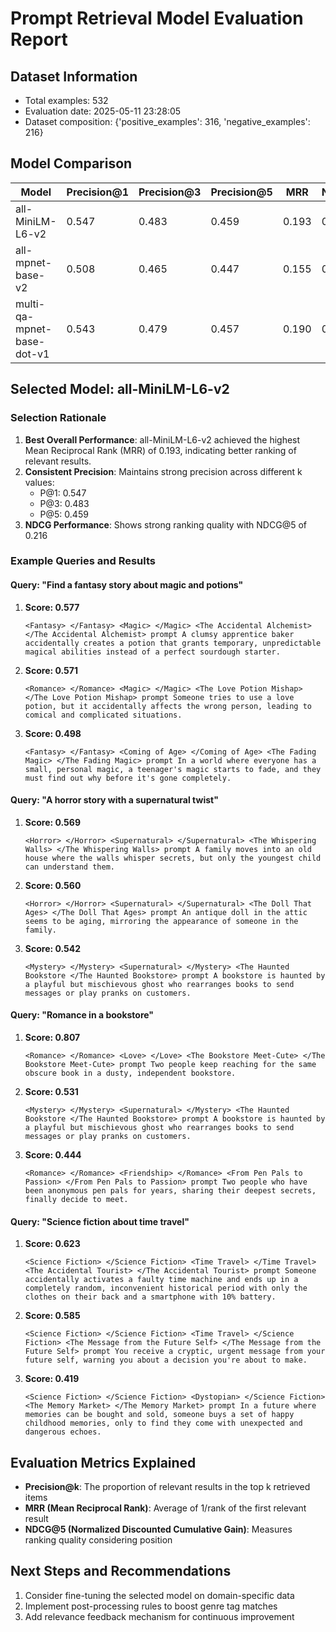 # Prompt Retrieval Model Evaluation Report
    
## Dataset Information
- Total examples: 532
- Evaluation date: 2025-05-11 23:28:05
- Dataset composition: {'positive_examples': 316, 'negative_examples': 216}

## Model Comparison

| Model | Precision@1 | Precision@3 | Precision@5 | MRR | NDCG@5 |
|-------|------------|-------------|-------------|-----|--------|
| all-MiniLM-L6-v2 | 0.547 | 0.483 | 0.459 | 0.193 | 0.216 |
| all-mpnet-base-v2 | 0.508 | 0.465 | 0.447 | 0.155 | 0.176 |
| multi-qa-mpnet-base-dot-v1 | 0.543 | 0.479 | 0.457 | 0.190 | 0.211 |

## Selected Model: all-MiniLM-L6-v2

### Selection Rationale
1. **Best Overall Performance**: all-MiniLM-L6-v2 achieved the highest Mean Reciprocal Rank (MRR) of 0.193, indicating better ranking of relevant results.
2. **Consistent Precision**: Maintains strong precision across different k values:
   - P@1: 0.547
   - P@3: 0.483
   - P@5: 0.459
3. **NDCG Performance**: Shows strong ranking quality with NDCG@5 of 0.216

### Example Queries and Results

#### Query: "Find a fantasy story about magic and potions"

1. **Score: 0.577**
   ```
   <Fantasy> </Fantasy> <Magic> </Magic> <The Accidental Alchemist> </The Accidental Alchemist> prompt A clumsy apprentice baker accidentally creates a potion that grants temporary, unpredictable magical abilities instead of a perfect sourdough starter.
   ```

2. **Score: 0.571**
   ```
   <Romance> </Romance> <Magic> </Magic> <The Love Potion Mishap> </The Love Potion Mishap> prompt Someone tries to use a love potion, but it accidentally affects the wrong person, leading to comical and complicated situations.
   ```

3. **Score: 0.498**
   ```
   <Fantasy> </Fantasy> <Coming of Age> </Coming of Age> <The Fading Magic> </The Fading Magic> prompt In a world where everyone has a small, personal magic, a teenager's magic starts to fade, and they must find out why before it's gone completely.
   ```

#### Query: "A horror story with a supernatural twist"

1. **Score: 0.569**
   ```
   <Horror> </Horror> <Supernatural> </Supernatural> <The Whispering Walls> </The Whispering Walls> prompt A family moves into an old house where the walls whisper secrets, but only the youngest child can understand them.
   ```

2. **Score: 0.560**
   ```
   <Horror> </Horror> <Supernatural> </Supernatural> <The Doll That Ages> </The Doll That Ages> prompt An antique doll in the attic seems to be aging, mirroring the appearance of someone in the family.
   ```

3. **Score: 0.542**
   ```
   <Mystery> </Mystery> <Supernatural> </Mystery> <The Haunted Bookstore </The Haunted Bookstore> prompt A bookstore is haunted by a playful but mischievous ghost who rearranges books to send messages or play pranks on customers.
   ```

#### Query: "Romance in a bookstore"

1. **Score: 0.807**
   ```
   <Romance> </Romance> <Love> </Love> <The Bookstore Meet-Cute> </The Bookstore Meet-Cute> prompt Two people keep reaching for the same obscure book in a dusty, independent bookstore.
   ```

2. **Score: 0.531**
   ```
   <Mystery> </Mystery> <Supernatural> </Mystery> <The Haunted Bookstore </The Haunted Bookstore> prompt A bookstore is haunted by a playful but mischievous ghost who rearranges books to send messages or play pranks on customers.
   ```

3. **Score: 0.444**
   ```
   <Romance> </Romance> <Friendship> </Romance> <From Pen Pals to Passion> </From Pen Pals to Passion> prompt Two people who have been anonymous pen pals for years, sharing their deepest secrets, finally decide to meet.
   ```

#### Query: "Science fiction about time travel"

1. **Score: 0.623**
   ```
   <Science Fiction> </Science Fiction> <Time Travel> </Time Travel> <The Accidental Tourist> </The Accidental Tourist> prompt Someone accidentally activates a faulty time machine and ends up in a completely random, inconvenient historical period with only the clothes on their back and a smartphone with 10% battery.
   ```

2. **Score: 0.585**
   ```
   <Science Fiction> </Science Fiction> <Time Travel> </Science Fiction> <The Message from the Future Self> </The Message from the Future Self> prompt You receive a cryptic, urgent message from your future self, warning you about a decision you're about to make.
   ```

3. **Score: 0.419**
   ```
   <Science Fiction> </Science Fiction> <Dystopian> </Science Fiction> <The Memory Market> </The Memory Market> prompt In a future where memories can be bought and sold, someone buys a set of happy childhood memories, only to find they come with unexpected and dangerous echoes.
   ```

## Evaluation Metrics Explained
- **Precision@k**: The proportion of relevant results in the top k retrieved items
- **MRR (Mean Reciprocal Rank)**: Average of 1/rank of the first relevant result
- **NDCG@5 (Normalized Discounted Cumulative Gain)**: Measures ranking quality considering position

## Next Steps and Recommendations
1. Consider fine-tuning the selected model on domain-specific data
2. Implement post-processing rules to boost genre tag matches
3. Add relevance feedback mechanism for continuous improvement
